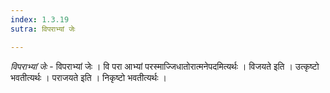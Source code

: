 ```yaml
---
index: 1.3.19
sutra: विपराभ्यां जेः

---
```

_विपराभ्यां जेः_ - विपराभ्यां जेः । वि परा आभ्यां परस्माज्जिधातोरात्मनेपदमित्यर्थः । विजयते इति । उत्कृष्टो भवतीत्यर्थः । पराजयते इति । निकृष्टो भवतीत्यर्थः ।